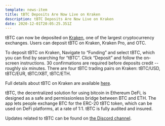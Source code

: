 ```yaml
---
template: news-item
title: tBTC Deposits Are Now Live on Kraken
description: tBTC Deposits Are Now Live on Kraken
date: 2020-12-01T20:05:25.351Z
---
```

tBTC can now be deposited on [Kraken](https://blog.kraken.com/about/), one of the largest cryptocurrency exchanges. Users can deposit tBTC on Kraken, Kraken Pro, and OTC.



To deposit tBTC on Kraken, Navigate to “Funding” and select tBTC, which you can find by searching for “tBTC”. Click “Deposit” and follow the on-screen instructions. 30 confirmations are required before deposits credit -- roughly six minutes. There are four tBTC trading pairs on Kraken: tBTC/USD, tBTC/EUR, tBTC/XBT, tBTC/ETH.



Full details about tBTC on Kraken are available [here](https://blog.kraken.com/post/6910/listing-november-24-three-new-trading-assets-keep-tbtc-ant-and-one-new-staking-asset-ksm/).



tBTC, the decentralized solution for using bitcoin in Ethereum DeFi, is designed as a safe and permissionless bridge between BTC and ETH. The app lets people exchange BTC for the ERC-20 tBTC token, which can be used on DeFi platforms, at a rate of 1:1. tBTC is fully audited and insured.



Updates related to tBTC can be found on [the Discord channel](https://discord.com/invite/threshold?ref=tbtc.network).
